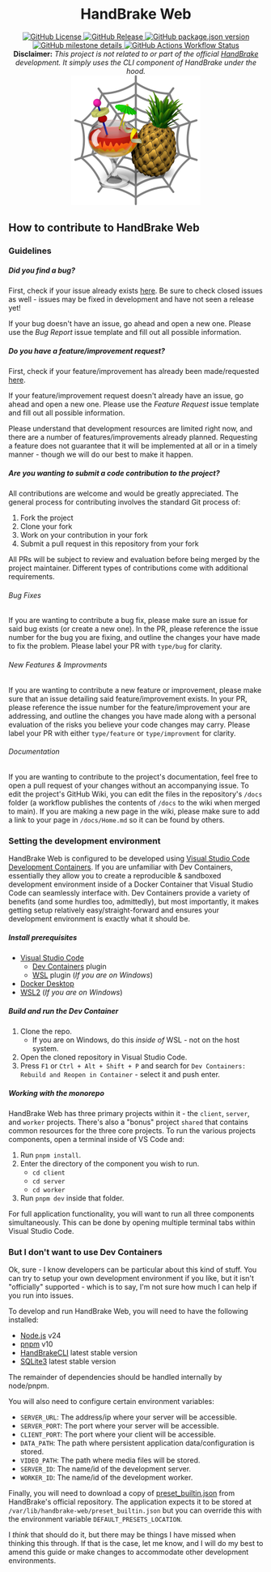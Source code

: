 <div align='center'>
    <h1 style='{text-decoration: none}'>HandBrake Web</h1>
    <div align='center'>
      <a href='https://github.com/TheNickOfTime/handbrake-web/blob/main/LICENSE'>
        <img alt="GitHub License" src="https://img.shields.io/github/license/thenickoftime/handbrake-web?style=flat-square">
      </a>
      <a href='https://github.com/TheNickOfTime/handbrake-web/releases/latest'>
        <img alt="GitHub Release" src="https://img.shields.io/github/v/release/thenickoftime/handbrake-web?style=flat-square">
      </a>
      <a href='https://github.com/TheNickOfTime/handbrake-web/milestone/5'>
        <img alt="GitHub package.json version" src="https://img.shields.io/github/package-json/v/thenickoftime/handbrake-web?filename=server%2Fpackage.json&style=flat-square&label=development&color=goldenrod">
      </a>
      <a href='https://github.com/TheNickOfTime/handbrake-web/milestone/5'>
        <img alt="GitHub milestone details" src="https://img.shields.io/github/milestones/progress-percent/thenickoftime/handbrake-web/5?style=flat-square&label=progress&color=goldenrod">
      </a>
      <a href='https://github.com/TheNickOfTime/handbrake-web/actions/workflows/docker-publish.yaml?query=branch%3Amain'>
        <img alt="GitHub Actions Workflow Status" src="https://img.shields.io/github/actions/workflow/status/thenickoftime/handbrake-web/docker-publish.yaml?branch=main&style=flat-square">
      </a>
    </div>
    <div align='center'>
      <strong>Disclaimer:</strong>
      <em>This project is not related to or part of the official <a href='https://github.com/HandBrake/HandBrake'>HandBrake</a> development. It simply uses the CLI component of HandBrake under the hood.</em>
    </div>
    <img src='client/public/handbrake-icon.png' height=256px>
</div>

## How to contribute to HandBrake Web

### Guidelines

##### Did you find a bug?

First, check if your issue already exists [here](https://github.com/TheNickOfTime/handbrake-web/issues?q=is%3Aissue%20label%3Atype%2Fbug). Be sure to check closed issues as well - issues may be fixed in development and have not seen a release yet!

If your bug doesn't have an issue, go ahead and open a new one. Please use the _Bug Report_ issue template and fill out all possible information.

##### Do you have a feature/improvement request?

First, check if your feature/improvement has already been made/requested [here](https://github.com/TheNickOfTime/handbrake-web/issues?q=is%3Aissue%20label%3Atype%2Ffeature%20label%3Atype%2Fimprovement).

If your feature/improvement request doesn't already have an issue, go ahead and open a new one. Please use the _Feature Request_ issue template and fill out all possible information.

Please understand that development resources are limited right now, and there are a number of features/improvements already planned. Requesting a feature does not guarantee that it will be implemented at all or in a timely manner - though we will do our best to make it happen.

##### Are you wanting to submit a code contribution to the project?

All contributions are welcome and would be greatly appreciated. The general process for contributing involves the standard Git process of:

1. Fork the project
2. Clone your fork
3. Work on your contribution in your fork
4. Submit a pull request in this repository from your fork

All PRs will be subject to review and evaluation before being merged by the project maintainer. Different types of contributions come with additional requirements.

###### Bug Fixes

If you are wanting to contribute a bug fix, please make sure an issue for said bug exists (or create a new one). In the PR, please reference the issue number for the bug you are fixing, and outline the changes your have made to fix the problem. Please label your PR with `type/bug` for clarity.

###### New Features & Improvments

If you are wanting to contribute a new feature or improvement, please make sure that an issue detailing said feature/improvement exists. In your PR, please reference the issue number for the feature/improvement your are addressing, and outline the changes you have made along with a personal evaluation of the risks you believe your code changes may carry. Please label your PR with either `type/feature` or `type/improvment` for clarity.

###### Documentation

If you are wanting to contribute to the project's documentation, feel free to open a pull request of your changes without an accompanying issue. To edit the project's GitHub Wiki, you can edit the files in the repository's `/docs` folder (a workflow publishes the contents of `/docs` to the wiki when merged to main). If you are making a new page in the wiki, please make sure to add a link to your page in `/docs/Home.md` so it can be found by others.

### Setting the development environment

HandBrake Web is configured to be developed using [Visual Studio Code Development Containers](https://containers.dev/). If you are unfamiliar with Dev Containers, essentially they allow you to create a reproducible & sandboxed development environment inside of a Docker Container that Visual Studio Code can seamlessly interface with. Dev Containers provide a variety of benefits (and some hurdles too, admittedly), but most importantly, it makes getting setup relatively easy/straight-forward and ensures your development environment is exactly what it should be.

##### Install prerequisites

- [Visual Studio Code](https://code.visualstudio.com/)
  - [Dev Containers](https://marketplace.visualstudio.com/items?itemName=ms-vscode-remote.remote-containers) plugin
  - [WSL](https://marketplace.visualstudio.com/items?itemName=ms-vscode-remote.remote-wsl) plugin (_If you are on Windows_)
- [Docker Desktop](https://www.docker.com/products/docker-desktop/)
- [WSL2](https://learn.microsoft.com/en-us/windows/wsl/install) (_If you are on Windows_)

##### Build and run the Dev Container

1. Clone the repo.
   - If you are on Windows, do this _inside of_ WSL - not on the host system.
2. Open the cloned repository in Visual Studio Code.
3. Press `F1` or `Ctrl + Alt + Shift + P` and search for `Dev Containers: Rebuild and Reopen in Container` - select it and push enter.

##### Working with the monorepo

HandBrake Web has three primary projects within it - the `client`, `server`, and `worker` projects. There's also a "bonus" project `shared` that contains common resources for the three core projects. To run the various projects components, open a terminal inside of VS Code and:

1. Run `pnpm install`.
2. Enter the directory of the component you wish to run.
   - `cd client`
   - `cd server`
   - `cd worker`
3. Run `pnpm dev` inside that folder.

For full application functionality, you will want to run all three components simultaneously. This can be done by opening multiple terminal tabs within Visual Studio Code.

### But I don't want to use Dev Containers

Ok, sure - I know developers can be particular about this kind of stuff. You can try to setup your own development environment if you like, but it isn't "officially" supported - which is to say, I'm not sure how much I can help if you run into issues.

To develop and run HandBrake Web, you will need to have the following installed:

- [Node.js](https://nodejs.org) v24
- [pnpm](https://pnpm.io/) v10
- [HandBrakeCLI](https://handbrake.fr/) latest stable version
- [SQLite3](https://sqlite.org/) latest stable version

The remainder of dependencies should be handled internally by node/pnpm.

You will also need to configure certain environment variables:

- `SERVER_URL`: The address/ip where your server will be accessible.
- `SERVER_PORT`: The port where your server will be accessible.
- `CLIENT_PORT`: The port where your client will be accessible.
- `DATA_PATH`: The path where persistent application data/configuration is stored.
- `VIDEO_PATH`: The path where media files will be stored.
- `SERVER_ID`: The name/id of the development server.
- `WORKER_ID`: The name/id of the development worker.

Finally, you will need to download a copy of [preset_builtin.json](https://github.com/HandBrake/HandBrake/blob/master/preset/preset_builtin.json) from HandBrake's official repository. The application expects it to be stored at `/var/lib/handbrake-web/preset_builtin.json` but you can override this with the environment variable `DEFAULT_PRESETS_LOCATION`.

I _think_ that should do it, but there may be things I have missed when thinking this through. If that is the case, let me know, and I will do my best to amend this guide or make changes to accommodate other development environments.
